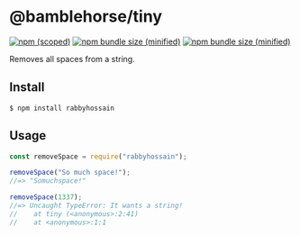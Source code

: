 # @bamblehorse/tiny

[![npm (scoped)](https://img.shields.io/github/issues/rabbygit/first_npm_package-)](https://www.npmjs.com/package/rabbyhossain)
[![npm bundle size (minified)](https://img.shields.io/github/stars/rabbygit/first_npm_package-)](https://www.npmjs.com/package/rabbyhossain)
[![npm bundle size (minified)](https://img.shields.io/github/forks/rabbygit/first_npm_package-)](https://www.npmjs.com/package/rabbyhossain)

Removes all spaces from a string.

## Install

```
$ npm install rabbyhossain
```

## Usage

```js
const removeSpace = require("rabbyhossain");

removeSpace("So much space!");
//=> "Somuchspace!"

removeSpace(1337);
//=> Uncaught TypeError: It wants a string!
//    at tiny (<anonymous>:2:41)
//    at <anonymous>:1:1